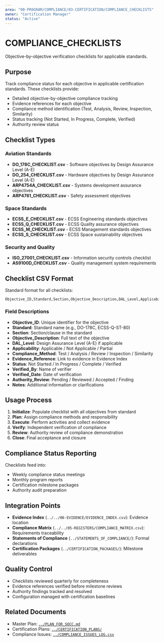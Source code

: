 ```yaml
---
area: "00-PROGRAM/COMPLIANCE/03-CERTIFICATION/COMPLIANCE_CHECKLISTS"
owner: "Certification Manager"
status: "Active"
---
```


# COMPLIANCE_CHECKLISTS

Objective-by-objective verification checklists for applicable standards.

## Purpose

Track compliance status for each objective in applicable certification standards. These checklists provide:
- Detailed objective-by-objective compliance tracking
- Evidence references for each objective
- Compliance method identification (Test, Analysis, Review, Inspection, Similarity)
- Status tracking (Not Started, In Progress, Complete, Verified)
- Authority review status

## Checklist Types

### Aviation Standards
- **DO_178C_CHECKLIST.csv** - Software objectives by Design Assurance Level (A-E)
- **DO_254_CHECKLIST.csv** - Hardware objectives by Design Assurance Level (A-E)
- **ARP4754A_CHECKLIST.csv** - Systems development assurance objectives
- **ARP4761_CHECKLIST.csv** - Safety assessment objectives

### Space Standards
- **ECSS_E_CHECKLIST.csv** - ECSS Engineering standards objectives
- **ECSS_Q_CHECKLIST.csv** - ECSS Quality assurance objectives
- **ECSS_M_CHECKLIST.csv** - ECSS Management standards objectives
- **ECSS_S_CHECKLIST.csv** - ECSS Space sustainability objectives

### Security and Quality
- **ISO_27001_CHECKLIST.csv** - Information security controls checklist
- **AS9100D_CHECKLIST.csv** - Quality management system requirements

## Checklist CSV Format

Standard format for all checklists:
```csv
Objective_ID,Standard,Section,Objective_Description,DAL_Level,Applicability,Compliance_Method,Evidence_Reference,Status,Verified_By,Verified_Date,Authority_Review,Notes
```

### Field Descriptions
- **Objective_ID**: Unique identifier for the objective
- **Standard**: Standard name (e.g., DO-178C, ECSS-Q-ST-80)
- **Section**: Section/clause in the standard
- **Objective_Description**: Full text of the objective
- **DAL_Level**: Design Assurance Level (A-E) if applicable
- **Applicability**: Applicable / Not Applicable / Partial
- **Compliance_Method**: Test / Analysis / Review / Inspection / Similarity
- **Evidence_Reference**: Link to evidence in Evidence Index
- **Status**: Not Started / In Progress / Complete / Verified
- **Verified_By**: Name of verifier
- **Verified_Date**: Date of verification
- **Authority_Review**: Pending / Reviewed / Accepted / Finding
- **Notes**: Additional information or clarifications

## Usage Process

1. **Initialize**: Populate checklist with all objectives from standard
2. **Plan**: Assign compliance methods and responsibility
3. **Execute**: Perform activities and collect evidence
4. **Verify**: Independent verification of compliance
5. **Review**: Authority review of compliance demonstration
6. **Close**: Final acceptance and closure

## Compliance Status Reporting

Checklists feed into:
- Weekly compliance status meetings
- Monthly program reports
- Certification milestone packages
- Authority audit preparation

## Integration Points

- **Evidence Index** (`../../06-EVIDENCE/EVIDENCE_INDEX.csv`): Evidence location
- **Compliance Matrix** (`../../05-REGISTERS/COMPLIANCE_MATRIX.csv`): Requirements traceability
- **Statements of Compliance** (`../STATEMENTS_OF_COMPLIANCE/`): Formal declarations
- **Certification Packages** (`../CERTIFICATION_PACKAGES/`): Milestone deliverables

## Quality Control

- Checklists reviewed quarterly for completeness
- Evidence references verified before milestone reviews
- Authority findings tracked and resolved
- Configuration managed with certification baselines

## Related Documents

- Master Plan: [`../PLAN_FOR_SOCC.md`](../PLAN_FOR_SOCC.md)
- Certification Plans: [`../CERTIFICATION_PLANS/`](../CERTIFICATION_PLANS/)
- Compliance Issues: [`../COMPLIANCE_ISSUES_LOG.csv`](../COMPLIANCE_ISSUES_LOG.csv)
